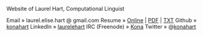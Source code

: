 Website of Laurel Hart, Computational Linguist

Email » laurel.elise.hart @ gmail.com
Resume » [Online](http://konahart.com/resume) | [PDF](http://konahart.com/resume/resume.pdf) | [TXT](http://konahart.com/resume/resume.txt)
Github » [konahart](http://github.com/konahart)
LinkedIn » [laurelehart](http://www.linkedin.com/in/laurelehart)
IRC (Freenode) » [Kona](https://freenode.net/)
Twitter » @[konahart](https://twitter.com/konahart)
